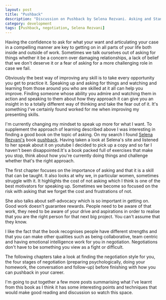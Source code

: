 ```yaml
---
layout: post
title: "Pushback"
description: "Discussion on Pushback by Selena Rezvani. Asking and Standing Up"
category: development
tags: [Pushback, negotiation, Selena Rezvani]
---
```


Having the confidence to ask for what your want and articulating your case in a compelling manner are key to getting on in all parts of your life both inside and outside of work. Sometimes we talk ourselves out of asking for things whether it be a concern over damaging relationships, a lack of belief that we don't deserve it or a fear of asking for a more challenging role in case we fail.

Obviously the best way of improving any skill is to take every opportunity you get to practice it. Speaking up and asking for things and watching and learning from those around you who are skilled at it all can help you improve. Finding someone whose ability you admire and watching them in action and speaking to them about how they approach it can give you an insight in to a totally different way of thinking and take the fear out of it. It's something I've certainly found worked for me when improving my presenting skills.

I'm currently changing my mindset to speak up more for what I want. To supplement the approach of learning described above I was interesting in finding a good book on the topic of asking. On my search I found [Selena Rezvani's](http://www.selenarezvani.com/) book [pushback](http://www.amazon.co.uk/Pushback-Smart-Women-Ask-Up/dp/1118104900). Having taken a look at Selena's site and listened to her speak about it on youtube I decided to pick up a copy and so far I haven't been disappointed.It's a book packed full of exercises that make you stop, think about how you're currently doing things and challenge whether that's the right approach.

The first chapter focuses on the importance of asking and that it is a skill that can be taught. It also looks at why we, in particular women, sometimes struggle with it. It highlights the cost of not asking which I think is one of the best motivators for speaking up. Sometimes we become so focused on the risk with asking that we forget the cost and frustrations of not. 

She also talks about self-advocacy which is so important in getting on. Good work doesn't guarantee rewards. People need to be aware of that work, they need to be aware of your drive and aspirations in order to realise that you are the right person for that next big project. You can't assume that they know.

I like the fact that the book recognises people have different strengths and that you can make other qualities such as being collaborative, team centric and having emotional intelligence work for you in negotiation. Negotiations don't have to be something you view as a fight or difficult. 

The following chapters take a look at finding the negotiation style for you, the four stages of negotiation (preparing psychologically, doing your homework, the conversation and follow-up) before finishing with how you can pushback in your career.

I'm going to put together a few more posts summarising what I've learnt from this book as I think it has some interesting points and techniques that would make good reading and discussion so watch this space.  

